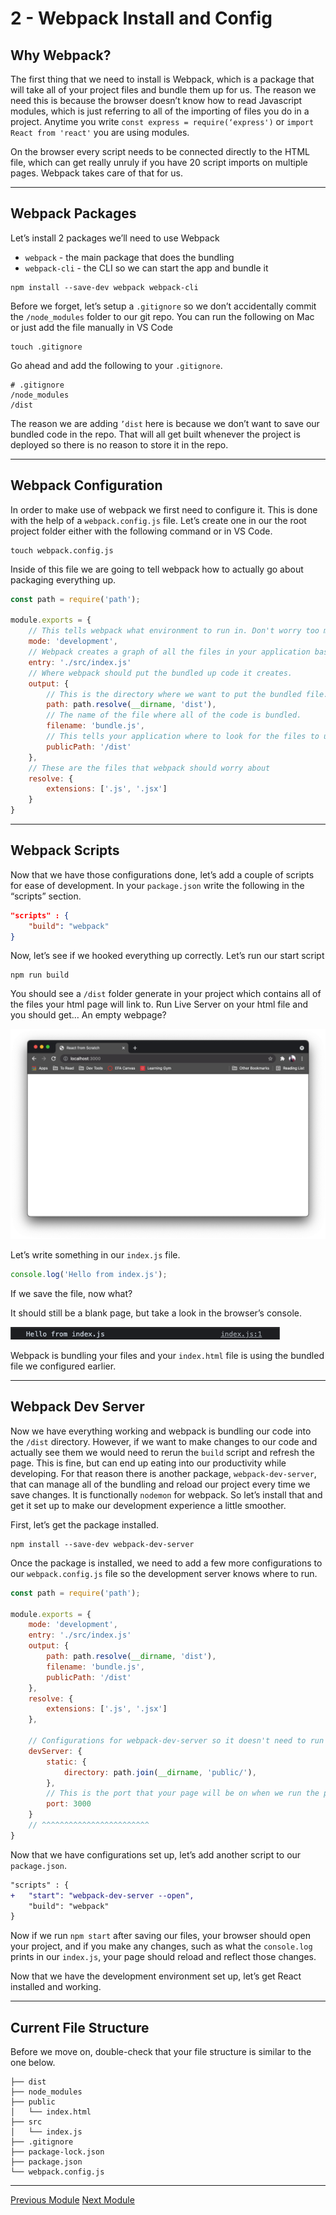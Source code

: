 # 2 - Webpack Install and Config

## Why Webpack?

The first thing that we need to install is Webpack, which is a package that will take all of your project files and bundle them up for us. The reason we need this is because the browser doesn’t know how to read Javascript modules, which is just referring to all of the importing of files you do in a project. Anytime you write `const express = require(‘express')` or `import React from 'react'` you are using modules.

On the browser every script needs to be connected directly to the HTML file, which can get really unruly if you have 20 script imports on multiple pages. Webpack takes care of that for us.

---

## Webpack Packages

Let’s install 2 packages we’ll need to use Webpack

- `webpack` - the main package that does the bundling
- `webpack-cli` - the CLI so we can start the app and bundle it

```shell
npm install --save-dev webpack webpack-cli
```

Before we forget, let’s setup a `.gitignore` so we don’t accidentally commit the `/node_modules` folder to our git repo. You can run the following on Mac or just add the file manually in VS Code

```shell
touch .gitignore
```

Go ahead and add the following to your `.gitignore`.

```
# .gitignore
/node_modules
/dist
```

The reason we are adding `’dist` here is because we don’t want to save our bundled code in the repo. That will all get built whenever the project is deployed so there is no reason to store it in the repo.

---

## Webpack Configuration

In order to make use of webpack we first need to configure it. This is done with the help of a `webpack.config.js` file. Let’s create one in our the root project folder either with the following command or in VS Code.

```shell
touch webpack.config.js
```

Inside of this file we are going to tell webpack how to actually go about packaging everything up.

```javascript
const path = require('path');

module.exports = {
	// This tells webpack what environment to run in. Don't worry too much about this, just know that setting it to development gives us some useful tools.
	mode: 'development',
	// Webpack creates a graph of all the files in your application based on how they are all connected. This declares which file to start from.
	entry: './src/index.js'
	// Where webpack should put the bundled up code it creates.
	output: {
		// This is the directory where we want to put the bundled file. It must be an absolute path, hence the use of the path module from node.
		path: path.resolve(__dirname, 'dist'),
		// The name of the file where all of the code is bundled.
		filename: 'bundle.js',
		// This tells your application where to look for the files to use.
		publicPath: '/dist'
	},
	// These are the files that webpack should worry about
	resolve: {
		extensions: ['.js', '.jsx']
	}
}
```

---

## Webpack Scripts

Now that we have those configurations done, let’s add a couple of scripts for ease of development. In your `package.json` write the following in the “scripts” section.

```json
"scripts" : {
	"build": "webpack"
}
```

Now, let’s see if we hooked everything up correctly. Let’s run our start script

```shell
npm run build
```

You should see a `/dist` folder generate in your project which contains all of the files your html page will link to. Run Live Server on your html file and you should get… An empty webpage?

![](./screenshots/browser-window.png)

Let’s write something in our `index.js` file.

```javascript
console.log('Hello from index.js');
```

If we save the file, now what?

It should still be a blank page, but take a look in the browser’s console.

![](./screenshots/console.png)

Webpack is bundling your files and your `index.html` file is using the bundled file we configured earlier.

---

## Webpack Dev Server

Now we have everything working and webpack is bundling our code into the `/dist` directory. However, if we want to make changes to our code and actually see them we would need to rerun the `build` script and refresh the page. This is fine, but can end up eating into our productivity while developing. For that reason there is another package, `webpack-dev-server`, that can manage all of the bundling and reload our project every time we save changes. It is functionally `nodemon` for webpack. So let’s install that and get it set up to make our development experience a little smoother.

First, let’s get the package installed.

```shell
npm install --save-dev webpack-dev-server
```

Once the package is installed, we need to add a few more configurations to our `webpack.config.js` file so the development server knows where to run.

```javascript
const path = require('path');

module.exports = {
	mode: 'development',
	entry: './src/index.js'
	output: {
		path: path.resolve(__dirname, 'dist'),
		filename: 'bundle.js',
		publicPath: '/dist'
	},
	resolve: {
		extensions: ['.js', '.jsx']
	},

	// Configurations for webpack-dev-server so it doesn't need to run a full build each time you make a change
	devServer: {
		static: {
			directory: path.join(__dirname, 'public/'),
		},
		// This is the port that your page will be on when we run the project
		port: 3000
	}
	// ^^^^^^^^^^^^^^^^^^^^^^^^
}
```

Now that we have configurations set up, let’s add another script to our `package.json`.

```diff
"scripts" : {
+	"start": "webpack-dev-server --open",
	"build": "webpack"
}
```

Now if we run `npm start` after saving our files, your browser should open your project, and if you make any changes, such as what the `console.log` prints in our `index.js`, your page should reload and reflect those changes.

Now that we have the development environment set up, let’s get React installed and working.

---

## Current File Structure

Before we move on, double-check that your file structure is similar to the one below.

```
├── dist
├── node_modules
├── public
│   └── index.html
├── src
│   └── index.js
├── .gitignore
├── package-lock.json
├── package.json
└── webpack.config.js
```

---

[Previous Module](../1-project-setup)
[Next Module](../3-react-config)
